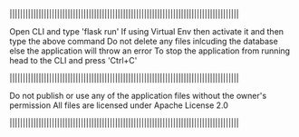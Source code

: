 |||||||||||||||||||||||||||||||||||||||||||||||||||||||||||||||||||||||||||||||||||||||

Open CLI and type 'flask run'
If using Virtual Env then activate it and then type the above command 
Do not delete any files inlcuding the database else the application will throw an error
To stop the application from running head to the CLI and press 'Ctrl+C'

|||||||||||||||||||||||||||||||||||||||||||||||||||||||||||||||||||||||||||||||||||||||

Do not publish or use any of the application files without the owner's permission
All files are licensed under Apache License 2.0

|||||||||||||||||||||||||||||||||||||||||||||||||||||||||||||||||||||||||||||||||||||||

